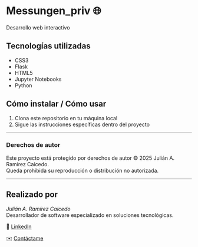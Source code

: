 # Messungen_priv 🌐

Desarrollo web interactivo

## Tecnologías utilizadas

- CSS3
- Flask
- HTML5
- Jupyter Notebooks
- Python

## Cómo instalar / Cómo usar

1. Clona este repositorio en tu máquina local
2. Sigue las instrucciones específicas dentro del proyecto

---

### Derechos de autor

Este proyecto está protegido por derechos de autor © 2025 Julián A. Ramírez Caicedo.  
Queda prohibida su reproducción o distribución no autorizada.

---

## Realizado por  

*Julián A. Ramírez Caicedo*  
Desarrollador de software especializado en soluciones tecnológicas.

🔗 [LinkedIn](https://www.linkedin.com/in/julianramirezc)

✉️ [Contáctame](mailto:juliram81@hotmail.com)